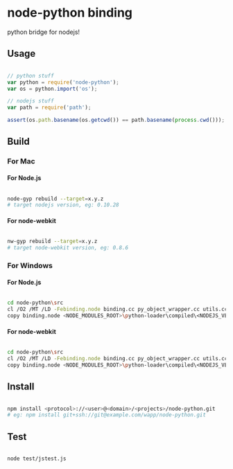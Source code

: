 # node-python binding

python bridge for nodejs!


## Usage

```javascript

// python stuff
var python = require('node-python');
var os = python.import('os');

// nodejs stuff
var path = require('path');

assert(os.path.basename(os.getcwd()) == path.basename(process.cwd()));

```


## Build

### For Mac

#### For Node.js
```bash

node-gyp rebuild --target=x.y.z 
# target nodejs version, eg: 0.10.28

```

#### For node-webkit
```bash

nw-gyp rebuild --target=x.y.z 
# target node-webkit version, eg: 0.8.6

```

### For Windows

#### For Node.js
```bash

cd node-python\src
cl /O2 /MT /LD -Febinding.node binding.cc py_object_wrapper.cc utils.cc <NODE_GYP_ROOT>\.node-gyp\<NODEJS_VERSION>\ia32\node.lib <PYTHON_ROOT>\Python27\libs\python27.lib /I<NODE_GYP_ROOT>\.node-gyp\<NODEJS_VERSION>\src /I<NODE_GYP_ROOT>\.node-gyp\<NODEJS_VERSION>\deps\uv\include /I<NODE_GYP_ROOT>\.node-gyp\<NODEJS_VERSION>\deps\v8\include /I<PYTHON_ROOT>\Python27\include
copy binding.node <NODE_MODULES_ROOT>\python-loader\compiled\<NODEJS_VERSION>\win32\ia32

```

#### For node-webkit
```bash

cd node-python\src
cl /O2 /MT /LD -Febinding.node binding.cc py_object_wrapper.cc utils.cc <NW_GYP_ROOT>\.nw-gyp\<NODE_WEBKIT_VERSION>\ia32\node.lib <PYTHON_ROOT>\Python27\libs\python27.lib /I<NW_GYP_ROOT>\.nw-gyp\<NODE_WEBKIT_VERSION>\src /I<NW_GYP_ROOT>\.nw-gyp\<NODE_WEBKIT_VERSION>\deps\uv\include /I<NW_GYP_ROOT>\.nw-gyp\<NODE_WEBKIT_VERSION>\deps\v8\include /I<PYTHON_ROOT>\Python27\include
copy binding.node <NODE_MODULES_ROOT>\python-loader\compiled\<NODEJS_VERSION>\win32\ia32

```


## Install

```bash

npm install <protocol>://<user>@<domain>/<projects>/node-python.git
# eg: npm install git+ssh://git@example.com/wapp/node-python.git

```


## Test

```bash

node test/jstest.js

```
